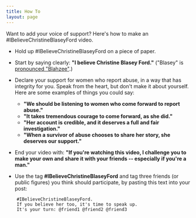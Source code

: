 ```yaml
---
title: How To
layout: page
---
```


Want to add your voice of support? Here's how to make an #IBelieveChristineBlaseyFord video.

* Hold up #IBelieveChristineBlaseyFord on a piece of paper.

* Start by saying clearly: **"I believe Christine Blasey Ford."**  ("Blasey" is <a href="https://www.youtube.com/watch?v=B4tReT7HeGE&t=31s">pronounced "Blahzee"</a>.)

* Declare your support for women who report abuse,
  in a way that has integrity for you.
  Speak from the heart, but don't make it about yourself.
  Here are some examples of things you could say:
    * **"We should be listening to women who come forward to report abuse."**
    * **"It takes tremendous courage to come forward, as she did."**
    * **"Her account is credible, and it deserves a full and fair investigation."**
    * **"When a survivor of abuse chooses to share her story, she deserves our support."**

* End your video with: **"If you're watching this video,
  I challenge you to make your own and
  share it with your friends -- especially if you're a man."**

* Use the tag **#IBelieveChristineBlaseyFord**
  and tag three friends (or public figures) you think should participate,
  by pasting this text into your post:

```
    #IBelieveChristineBlaseyFord.
    If you believe her too, it's time to speak up.
    It's your turn: @friend1 @friend2 @friend3
```
